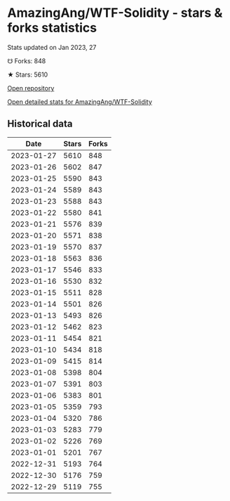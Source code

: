 # AmazingAng/WTF-Solidity - stars & forks statistics

Stats updated on Jan 2023, 27

☋ Forks: 848

★ Stars: 5610

[Open repository](https://github.com/AmazingAng/WTF-Solidity)

[Open detailed stats for AmazingAng/WTF-Solidity](https://reviewgithub.com/rep/AmazingAng/WTF-Solidity)

## Historical data
| Date | Stars | Forks |
|------|-------|-------|
| 2023-01-27 | 5610 | 848 | 
| 2023-01-26 | 5602 | 847 | 
| 2023-01-25 | 5590 | 843 | 
| 2023-01-24 | 5589 | 843 | 
| 2023-01-23 | 5588 | 843 | 
| 2023-01-22 | 5580 | 841 | 
| 2023-01-21 | 5576 | 839 | 
| 2023-01-20 | 5571 | 838 | 
| 2023-01-19 | 5570 | 837 | 
| 2023-01-18 | 5563 | 836 | 
| 2023-01-17 | 5546 | 833 | 
| 2023-01-16 | 5530 | 832 | 
| 2023-01-15 | 5511 | 828 | 
| 2023-01-14 | 5501 | 826 | 
| 2023-01-13 | 5493 | 826 | 
| 2023-01-12 | 5462 | 823 | 
| 2023-01-11 | 5454 | 821 | 
| 2023-01-10 | 5434 | 818 | 
| 2023-01-09 | 5415 | 814 | 
| 2023-01-08 | 5398 | 804 | 
| 2023-01-07 | 5391 | 803 | 
| 2023-01-06 | 5383 | 801 | 
| 2023-01-05 | 5359 | 793 | 
| 2023-01-04 | 5320 | 786 | 
| 2023-01-03 | 5283 | 779 | 
| 2023-01-02 | 5226 | 769 | 
| 2023-01-01 | 5201 | 767 | 
| 2022-12-31 | 5193 | 764 | 
| 2022-12-30 | 5176 | 759 | 
| 2022-12-29 | 5119 | 755 | 

